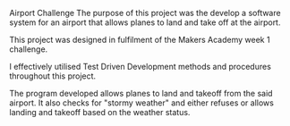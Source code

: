 Airport Challenge
The purpose of this project was the develop a software system for an airport that allows planes to land and take off at the airport.

This project was designed in fulfilment of the Makers Academy week 1 challenge.

I effectively utilised Test Driven Development methods and procedures throughout this project.

The program developed allows planes to land and takeoff from the said airport. It also checks for "stormy weather" and either refuses or allows landing and takeoff based on the weather status.
